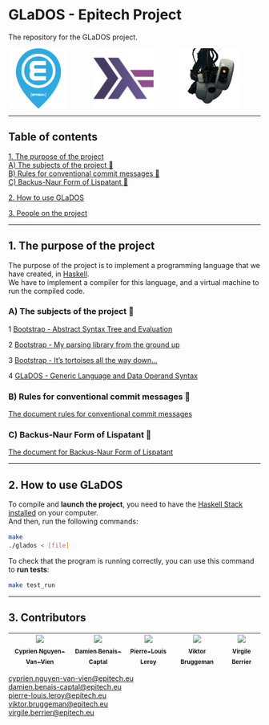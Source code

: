 # GLaDOS - Epitech Project  
  
The repository for the GLaDOS project.  
  
<div id="Illustration_Haskell" style="display: flex;">  
  <img src="../assets/Epitech_logo.png" alt="logo Epitech" width="120" height="120" style="margin-right: 50px;">  
  <img src="../assets/Haskell_logo.webp" alt="logo Haskell" width="120" height="120" style="margin-right: 50px;">  
  <img src="../assets/GLaDOS_logo.webp" alt="logo Haskell" width="120" height="120" style="margin-right: 50px;">  
</div>  
  
---  
  

## Table of contents  
  
[1. The purpose of the project](#titre1)<br />
[A) The subjects of the project 📄](#titre11)<br />
[B) Rules for conventional commit messages 📄](#titre12)<br />
[C) Backus-Naur Form of Lispatant 📄](#titre13)<br />

[2. How to use GLaDOS](#titre2)<br />

[3. People on the project](#titre3)<br />
  
---  
  

## <a id="titre1"></a>1. The purpose of the project  
  
The purpose of the project is to implement a programming language that we have created, in [Haskell](https://www.haskell.org/).    
We have to implement a compiler for this language, and a virtual machine to run the compiled code.  
  
### <a id="titre11"></a>A) The subjects of the project 📄

1 [Bootstrap - Abstract Syntax Tree and Evaluation](https://intra.epitech.eu/module/2023/B-FUN-500/PAR-5-1/acti-610932/project/file/B-FUN-500_GLaDOS_bootstrap.pdf)
  
2 [Bootstrap - My parsing library from the ground up](https://intra.epitech.eu/module/2023/B-FUN-500/PAR-5-1/acti-610935/project/file/B-FUN-500_GLaDOS_bootstrap2.pdf)  

3 [Bootstrap - It’s tortoises all the way down...](https://intra.epitech.eu/module/2023/B-FUN-500/PAR-5-1/acti-610938/project/file/B-FUN-500_GLaDOS_bootstrap3.pdf)  

4 [GLaDOS - Generic Language and Data Operand Syntax](https://intra.epitech.eu/module/2023/B-FUN-500/PAR-5-1/acti-610933/project/file/B-FUN-500_GLaDOS.pdf)  

### <a id="titre12"></a>B) Rules for conventional commit messages 📄

[The document rules for conventional commit messages](COMMITS.md)


### <a id="titre13"></a>C) Backus-Naur Form of Lispatant 📄

[The document for Backus-Naur Form of Lispatant](BNF_Lispatant.md)

---  
  

## <a id="titre2"></a>2. How to use GLaDOS  
  
To compile and **launch the project**, you need to have the [Haskell Stack installed](https://docs.haskellstack.org/en/stable/install_and_upgrade/) on your computer.  
And then, run the following commands:  
  
```bash  
make  
./glados < [file]  
```  
  
To check that the program is running correctly, you can use this command to **run tests**:  
  
```bash  
make test_run  
```  
  
  
---  
  

## <a id="titre3"></a>3. Contributors  
  
| [<img src="https://github.com/Drindael.png?size=85" width=85><br><sub>Cyprien Nguyen-Van-Vien</sub>](https://github.com/Drindael) | [<img src="https://github.com/damienBC.png?size=85" width=85><br><sub>Damien Benais-Captal</sub>](https://github.com/damienBC) | [<img src="https://github.com/Pierrelouisleroy.png?size=85" width=85><br><sub>Pierre-Louis Leroy</sub>](https://github.com/Pierrelouisleroy) | [<img src="https://github.com/Hinivir.png?size=85" width=85><br><sub>Viktor Bruggeman</sub>](https://github.com/Hinivir) | [<img src="https://github.com/Lipatant.png?size=85" width=85><br><sub>Virgile Berrier</sub>](https://github.com/Lipatant)  
| :--: | :--: | :--: | :--: | :--: |  

  
  
cyprien.nguyen-van-vien@epitech.eu  
damien.benais-captal@epitech.eu  
pierre-louis.leroy@epitech.eu  
viktor.bruggeman@epitech.eu  
virgile.berrier@epitech.eu  
  